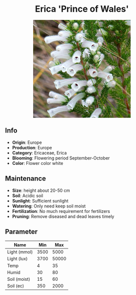 <h1 align='center'>Erica 'Prince of Wales'</h1>
<p align="center">
    <img 
        align='center'
        width='320'
        src="../images/erica prince of wales.png" 
        alt='Erica 'Prince of Wales'' />
</p>

## Info

 - **Origin**: Europe
 - **Production**: Europe
 - **Category**: Ericaceae, Erica
 - **Blooming**: Flowering period September-October
 - **Color**: Flower color white

## Maintenance

 - **Size**: height about 20-50 cm
 - **Soil**: Acidic soil
 - **Sunlight**: Sufficient sunlight
 - **Watering**: Only need keep soil moist
 - **Fertilization**: No much requirement for fertilizers
 - **Pruning**: Remove diseased and dead leaves timely

## Parameter

| Name         | Min  | Max   |
|--------------|------|-------|
| Light (mmol) | 3500 | 5000  |
| Light (lux)  | 3700 | 50000 |
| Temp         | 4    | 35    |
| Humid        | 30   | 80    |
| Soil (moist) | 15   | 60    |
| Soil (ec)    | 350  | 2000  |